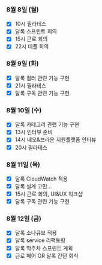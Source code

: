 ### 8월 8일 (월)
- [x] 10시 필라테스
- [x] 달록 스프린트 회의
- [x] 15시 근로 회의
- [x] 22시 데플 회의

### 8월 9일 (화)
- [x] 달록 컬러 관련 기능 구현
- [x] 21시 필라테스
- [x] 달록 구독 관련 기능 구현

### 8월 10일 (수)
- [x] 달록 카테고리 관련 기능 구현
- [x] 13시 인터뷰 준비
- [x] 14시 네오&브라운 지원플랫폼 인터뷰
- [x] 20시 필라테스

### 8월 11일 (목)
- [x] 달록 CloudWatch 적용
- [x] 달록 설계 고민...
- [x] 15시 근로 회의, UI&UX 워크샵
- [x] 달록 구독 관련 기능 구현

### 8월 12일 (금)
- [x] 달록 소나큐브 적용
- [x] 달록 service 리팩토링
- [x] 달록 막주차 스프린트 계획
- [x] 근로 페어 OR 달록 간단 회식
